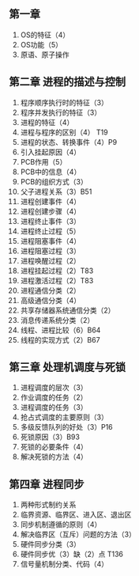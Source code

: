 ## 第一章
1. OS的特征（4）
2. OS功能（5）
3. 原语、原子操作

## 第二章 进程的描述与控制
1. 程序顺序执行时的特征（3）
2. 程序并发执行的特征（3）
3. 进程的特征（4）
4. 进程与程序的区别（4） T19
5. 进程的状态、转换事件（4）P9
6. 引入挂起原因（4）
7. PCB作用（5）
8. PCB中的信息（4）
9. PCB的组织方式（3）
10. 父子进程关系（3）B51
11. 进程创建事件（4）
12. 进程创建步骤（4）
13. 进程终止事件（3）
14. 进程终止过程（5）
15. 进程阻塞事件（4）
16. 进程阻塞过程（3）
17. 进程唤醒过程（2）
18. 进程挂起过程（2）T83
19. 进程激活过程（2）T83
20. 进程通信分类（2）
21. 高级通信分类（4）
22. 共享存储器系统通信分类（2）
23. 消息传递系统分类（2）
24. 线程、进程比较（6）B64
25. 线程的实现方式（2）B67

## 第三章 处理机调度与死锁
1. 进程调度的层次（3）
2. 作业调度的任务（2）
3. 进程调度的任务（3）
4. 抢占式调度的主要原则（3）
5. 多级反馈队列的好处（3）P16
6. 死锁原因（3）B93
7. 死锁的必要条件（4）
8. 解决死锁的方法（4）

## 第四章 进程同步
1. 两种形式制约关系
2. 临界资源、临界区、进入区、退出区
3. 同步机制遵循的原则（4）
4. 解决临界区（互斥）问题的方法（3）
5. 硬件同步分类（3）
6. 硬件同步优（3）缺（2）点 T136
7. 信号量机制分类、代码（4）

